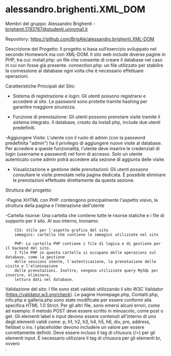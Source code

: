 # alessandro.brighenti.XML_DOM
 
Membri del gruppo:
Alessandro Brighenti - brighenti.1783767@studenti.uniroma1.it

Repository:
https://github.com/BrigAle/alessandro.brighenti.XML-DOM

Descrizione del Progetto:
Il progetto si basa sull’esercizio sviluppato nel secondo Homework ma con XML-DOM.
Il sito web include diverse pagine in PHP, tra cui:
install.php: un file che consente di creare il database nel caso in cui non fosse già presente.
connection.php: un file utilizzato per stabilire la connessione al database ogni volta che è necessario effettuare operazioni.

Caratteristiche Principali del Sito:

- Sistema di registrazione e login:
    Gli utenti possono registrarsi e accedere al sito.
    Le password sono protette tramite hashing per garantire maggiore sicurezza.

- Funzione di prenotazione:
    Gli utenti possono prenotare visite tramite il sistema integrato.
    Il database, creato da install.php, include due utenti predefiniti.

-Aggiungere Visite:
    L'utente con il ruolo di admin (con la password predefinita "admin") ha il privilegio di aggiungere 
    nuove visite al database. Per accedere a queste funzionalità, l'utente deve inserire le credenziali di login (username e password) 
    nel form di accesso. Solo un utente autenticato come admin potrà accedere alla sezione di aggiunta delle visite.

- Visualizzazione e gestione delle prenotazioni:
    Gli utenti possono consultare le visite prenotate nella pagina dedicata.
    È possibile eliminare le prenotazioni effettuate direttamente da questa sezione.

Struttura del progetto:

-Pagine XHTML con PHP: contengono principalmente l'aspetto visivo, la struttura della pagina e l'interazione dell'utente

-Cartella risorse:
    Una cartella che contiene tutte le risorse statiche e i file di supporto per il sito. Al suo interno, troviamo:

        CSS: stile per l'aspetto grafico del sito
        immagini: cartella che contiene le immagini utilizzate nel sito

        PHP: La cartella PHP contiene i file di logica e di gestione per il backend del sito. 
        I file PHP in questa cartella si occupano delle operazioni sul database, come la gestione 
        delle sessioni utente, l'autenticazione, la prenotazione delle visite e l'eliminazione 
        delle prenotazioni. Inoltre, vengono utilizzate query MySQL per inserire, eliminare, 
        lettura dati nel database.


Validazione del sito:
I file sono stati validati utilizzando il sito W3C Validator (https://validator.w3.org/check). 
Le pagine Homepage.php, Contatti.php, info.php e galleria.php sono state modificate per essere conformi alla specifica HTML 1.0 Strict.
Per gli altri file, sono emersi alcuni errori, come ad esempio:
    Il metodo POST deve essere scritto in minuscolo, come post o get.
    Gli elementi label e input devono essere contenuti all'interno di uno degli elementi validi come: p, h1, h2, h3, h4, h5, h6, div, pre, address, fieldset o ins.
    I placeholder devono includere un valore per essere correttamente definiti.
    Deve essere incluso il tag di chiusura (/>) per gli elementi input.
    È necessario utilizzare il tag di chiusura per gli elementi br, ovvero <br />.
